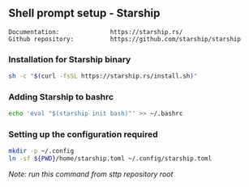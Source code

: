 

## Shell prompt setup - Starship

```console
Documentation:              https://starship.rs/  
Github repository:          https://github.com/starship/starship
```

### Installation for Starship binary

```bash
sh -c "$(curl -fsSL https://starship.rs/install.sh)"
```

### Adding Starship to bashrc

```bash
echo 'eval "$(starship init bash)"' >> ~/.bashrc
```

### Setting up the configuration required

```bash
mkdir -p ~/.config
ln -sf ${PWD}/home/starship.toml ~/.config/starship.toml
```
*Note: run this command from sttp repository root*
